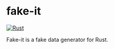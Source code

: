 # fake-it

[![Rust](https://github.com/powpow58/fake-it/actions/workflows/rust.yml/badge.svg)](https://github.com/powpow58/fake-it/actions/workflows/rust.yml)

Fake-it is a fake data generator for Rust.
